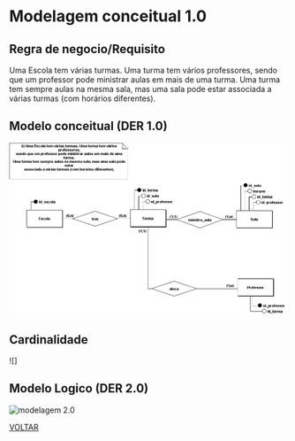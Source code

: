 # Modelagem conceitual 1.0

## Regra de negocio/Requisito

Uma Escola tem várias turmas. Uma turma tem vários professores,
sendo que um professor pode ministrar aulas em mais de uma turma.
Uma turma tem sempre aulas na mesma sala, mas uma sala pode estar
associada a várias turmas (com horários diferentes).

## Modelo conceitual (DER 1.0)

![modelagem 1.0](./conceitual/atividade06_corrigido.png)

## Cardinalidade

![]

## Modelo Logico (DER 2.0)

![modelagem 2.0](./logico/atividade06_logico.png)

[VOLTAR](../README.md)
